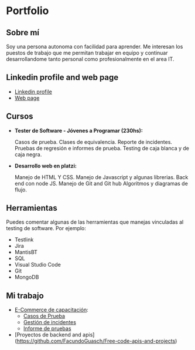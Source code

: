 # Portfolio
## Sobre mí
 Soy una persona autonoma con facilidad para aprender. Me interesan los puestos de trabajo que me permitan trabajar en equipo y continuar desarrollandome tanto personal como profesionalmente en el area IT.

## Linkedin profile and web page
* [Linkedin profile](https://www.linkedin.com/in/fguaschprofile/)
* [Web page](https://facundoguasch.github.io/Portfolio/)

## Cursos
* **Tester de Software - Jóvenes a Programar (230hs):**

  Casos de prueba.
  Clases de equivalencia.
  Reporte de incidentes. 
  Pruebas de regresión e informes de prueba.
  Testing de caja blanca y de caja negra.
  
* **Desarrollo web en platzi:**

  Manejo de HTML Y CSS.
  Manejo de Javascript y algunas librerias.
  Back end con node JS.
  Manejo de Git and Git hub
  Algoritmos y diagramas de flujo.
  
  
## Herramientas
Puedes comentar algunas de las herramientas que manejas vinculadas al testing de software. Por ejemplo:
* Testlink
* Jira
* MantisBT
* SQL
* Visual Studio Code
* Git 
* MongoDB


## Mi trabajo


* [E-Commerce de capacitación](https://japceibal.github.io/e-mercado-TESTING/index.html):
  * [Casos de Prueba](https://docs.google.com/spreadsheets/d/1UNgHUUo2R54lE5uQCYKkdwj1PbF_pNzT/edit#gid=809357431)
  * [Gestión de incidentes](https://docs.google.com/spreadsheets/d/1DSO1yWZ1ivGlQsdfaT0GQNc2cHUKfufx/edit#gid=1289981371)
  * [Informe de pruebas](https://docs.google.com/document/d/1fXBtjttj-X7YJgUpU263W3_HgTROJZlq/edit)
* [Proyectos de backend and apis] (https://github.com/FacundoGuasch/Free-code-apis-and-projects)
